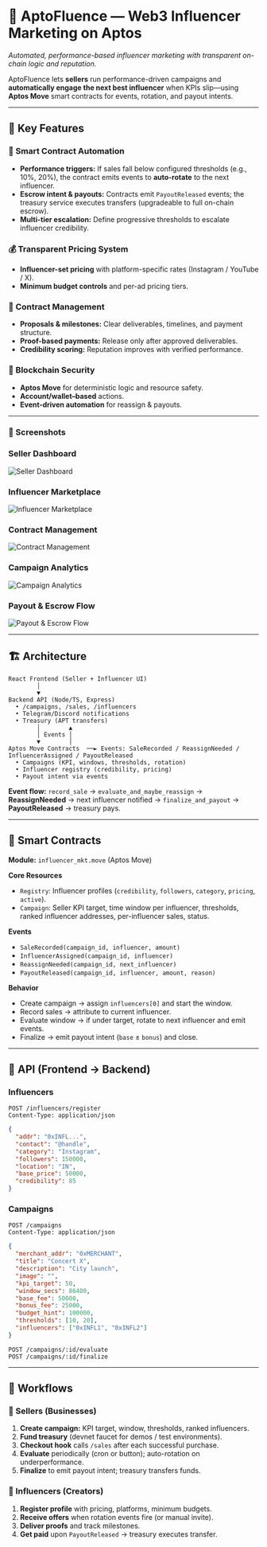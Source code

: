 # 🚀 AptoFluence — Web3 Influencer Marketing on Aptos

*Automated, performance-based influencer marketing with transparent on-chain logic and reputation.*

AptoFluence lets **sellers** run performance-driven campaigns and **automatically engage the next best influencer** when KPIs slip—using **Aptos Move** smart contracts for events, rotation, and payout intents.

---

## 🌟 Key Features

### 🎯 Smart Contract Automation

* **Performance triggers:** If sales fall below configured thresholds (e.g., 10%, 20%), the contract emits events to **auto-rotate** to the next influencer.
* **Escrow intent & payouts:** Contracts emit `PayoutReleased` events; the treasury service executes transfers (upgradeable to full on-chain escrow).
* **Multi-tier escalation:** Define progressive thresholds to escalate influencer credibility.

### 💰 Transparent Pricing System

* **Influencer-set pricing** with platform-specific rates (Instagram / YouTube / X).
* **Minimum budget controls** and per-ad pricing tiers.

### 🤝 Contract Management

* **Proposals & milestones:** Clear deliverables, timelines, and payment structure.
* **Proof-based payments:** Release only after approved deliverables.
* **Credibility scoring:** Reputation improves with verified performance.

### 🔐 Blockchain Security

* **Aptos Move** for deterministic logic and resource safety.
* **Account/wallet–based** actions.
* **Event-driven automation** for reassign & payouts.

---




### 📸 Screenshots

### Seller Dashboard
![Seller Dashboard](./apt1.jpg)

### Influencer Marketplace
![Influencer Marketplace](./apt2.jpg)

### Contract Management
![Contract Management](./apt3.jpg)

### Campaign Analytics
![Campaign Analytics](./apt4.jpg)

### Payout & Escrow Flow
![Payout & Escrow Flow](./apt5.jpg)


---

## 🏗️ Architecture

```
React Frontend (Seller + Influencer UI)
        │
        ▼
Backend API (Node/TS, Express)
  • /campaigns, /sales, /influencers
  • Telegram/Discord notifications
  • Treasury (APT transfers)
        │        ▲
        │ Events │
        ▼        │
Aptos Move Contracts  ──► Events: SaleRecorded / ReassignNeeded / InfluencerAssigned / PayoutReleased
  • Campaigns (KPI, windows, thresholds, rotation)
  • Influencer registry (credibility, pricing)
  • Payout intent via events
```

**Event flow:**
`record_sale` → `evaluate_and_maybe_reassign` → **ReassignNeeded** → next influencer notified → `finalize_and_payout` → **PayoutReleased** → treasury pays.

---

## 🔏 Smart Contracts

**Module:** `influencer_mkt.move` (Aptos Move)

**Core Resources**

* `Registry`: Influencer profiles (`credibility`, `followers`, `category`, `pricing`, `active`).
* `Campaign`: Seller KPI target, time window per influencer, thresholds, ranked influencer addresses, per-influencer sales, status.

**Events**

* `SaleRecorded(campaign_id, influencer, amount)`
* `InfluencerAssigned(campaign_id, influencer)`
* `ReassignNeeded(campaign_id, next_influencer)`
* `PayoutReleased(campaign_id, influencer, amount, reason)`

**Behavior**

* Create campaign → assign `influencers[0]` and start the window.
* Record sales → attribute to current influencer.
* Evaluate window → if under target, rotate to next influencer and emit events.
* Finalize → emit payout intent (`base` ± `bonus`) and close.

---

## 📡 API (Frontend → Backend)

### Influencers

```http
POST /influencers/register
Content-Type: application/json
```

```json
{
  "addr": "0xINFL...",
  "contact": "@handle",
  "category": "Instagram",
  "followers": 150000,
  "location": "IN",
  "base_price": 50000,
  "credibility": 85
}
```

### Campaigns

```http
POST /campaigns
Content-Type: application/json
```

```json
{
  "merchant_addr": "0xMERCHANT",
  "title": "Concert X",
  "description": "City launch",
  "image": "",
  "kpi_target": 50,
  "window_secs": 86400,
  "base_fee": 50000,
  "bonus_fee": 25000,
  "budget_hint": 100000,
  "thresholds": [10, 20],
  "influencers": ["0xINFL1", "0xINFL2"]
}
```

```http
POST /campaigns/:id/evaluate
POST /campaigns/:id/finalize
```



---

## 👥 Workflows

### 🏢 Sellers (Businesses)

1. **Create campaign:** KPI target, window, thresholds, ranked influencers.
2. **Fund treasury** (devnet faucet for demos / test environments).
3. **Checkout hook** calls `/sales` after each successful purchase.
4. **Evaluate** periodically (cron or button); auto-rotation on underperformance.
5. **Finalize** to emit payout intent; treasury transfers funds.

### 🎤 Influencers (Creators)

1. **Register profile** with pricing, platforms, minimum budgets.
2. **Receive offers** when rotation events fire (or manual invite).
3. **Deliver proofs** and track milestones.
4. **Get paid** upon `PayoutReleased` → treasury executes transfer.
